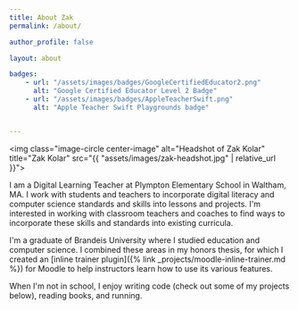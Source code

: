 ```yaml
---
title: About Zak
permalink: /about/

author_profile: false

layout: about

badges:
    - url: "/assets/images/badges/GoogleCertifiedEducator2.png"
      alt: "Google Certified Educator Level 2 Badge"
    - url: "/assets/images/badges/AppleTeacherSwift.png"
      alt: "Apple Teacher Swift Playgrounds badge"


---
```



<img class="image-circle center-image" alt="Headshot of Zak Kolar" title="Zak Kolar" src="{{ "assets/images/zak-headshot.jpg" | relative_url }}">


I am a Digital Learning Teacher at Plympton Elementary School in Waltham, MA. I work with students and teachers to incorporate digital literacy and computer science standards and skills into lessons and projects. I'm interested in working with classroom teachers and coaches to find ways to incorporate these skills and standards into existing curricula.

I'm a graduate of Brandeis University where I studied education and computer science. I combined these areas in my honors thesis, for which I created an [inline trainer plugin]({% link _projects/moodle-inline-trainer.md %}) for Moodle to help instructors learn how to use its various features.

When I'm not in school, I enjoy writing code (check out some of my projects below), reading books, and running.